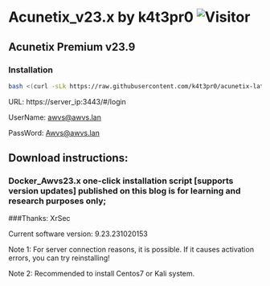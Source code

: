 # Acunetix_v23.x by k4t3pr0 ![Visitor](https://visitor-badge.laobi.icu/badge?page_id=k4t3pr0.acunetix-latest)

## Acunetix Premium v23.9

### Installation
```sh
bash <(curl -sLk https://raw.githubusercontent.com/k4t3pr0/acunetix-latest/main/check.sh) k4t3pr0/acunetix.23.x
```

URL: https://server_ip:3443/#/login

UserName: awvs@awvs.lan

PassWord: Awvs@awvs.lan

## Download instructions:
### Docker_Awvs23.x one-click installation script [supports version updates] published on this blog is for learning and research purposes only;
###Thanks: XrSec

Current software version: 9.23.231020153

Note 1: For server connection reasons, it is possible. If it causes activation errors, you can try reinstalling!

Note 2: Recommended to install Centos7 or Kali system.
